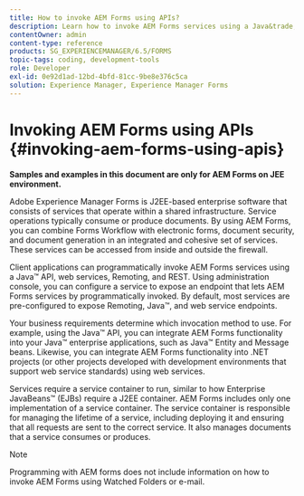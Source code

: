 ```yaml
---
title: How to invoke AEM Forms using APIs?
description: Learn how to invoke AEM Forms services using a Java&trade; API, web services, Remoting, and REST.
contentOwner: admin
content-type: reference
products: SG_EXPERIENCEMANAGER/6.5/FORMS
topic-tags: coding, development-tools
role: Developer
exl-id: 0e92d1ad-12bd-4bfd-81cc-9be8e376c5ca
solution: Experience Manager, Experience Manager Forms
---
```

# Invoking AEM Forms using APIs {#invoking-aem-forms-using-apis} 

**Samples and examples in this document are only for AEM Forms on JEE environment.**

Adobe Experience Manager Forms is J2EE-based enterprise software that consists of services that operate within a shared infrastructure. Service operations typically consume or produce documents. By using AEM Forms, you can combine Forms Workflow with electronic forms, document security, and document generation in an integrated and cohesive set of services. These services can be accessed from inside and outside the firewall.

Client applications can programmatically invoke AEM Forms services using a Java&trade; API, web services, Remoting, and REST. Using administration console, you can configure a service to expose an endpoint that lets AEM Forms services by programmatically invoked. By default, most services are pre-configured to expose Remoting, Java&trade;, and web service endpoints.

Your business requirements determine which invocation method to use. For example, using the Java&trade; API, you can integrate AEM Forms functionality into your Java&trade; enterprise applications, such as Java&trade; Entity and Message beans. Likewise, you can integrate AEM Forms functionality into .NET projects (or other projects developed with development environments that support web service standards) using web services.

Services require a service container to run, similar to how Enterprise JavaBeans&trade; (EJBs) require a J2EE container. AEM Forms includes only one implementation of a service container. The service container is responsible for managing the lifetime of a service, including deploying it and ensuring that all requests are sent to the correct service. It also manages documents that a service consumes or produces.

>[!NOTE]
>
>Programming with AEM forms does not include information on how to invoke AEM Forms using Watched Folders or e-mail.
